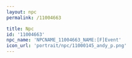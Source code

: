 ```yaml
---
layout: npc
permalink: /11004663

title: Npc
id: '11004663'
npc_name: 'NPCNAME_11004663_NAME:[F]Event'
icon_url: 'portrait/npc/11000145_andy_p.png'
---
```

